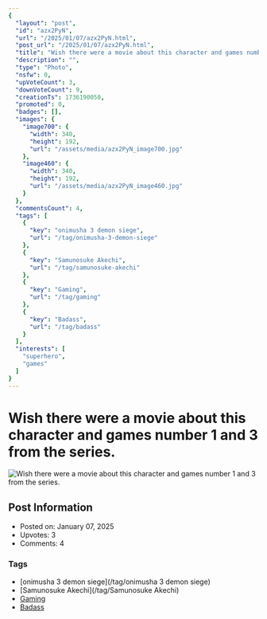```yaml
---
{
  "layout": "post",
  "id": "azx2PyN",
  "url": "/2025/01/07/azx2PyN.html",
  "post_url": "/2025/01/07/azx2PyN.html",
  "title": "Wish there were a movie about this character and games number 1 and 3 from the series.",
  "description": "",
  "type": "Photo",
  "nsfw": 0,
  "upVoteCount": 3,
  "downVoteCount": 9,
  "creationTs": 1736190050,
  "promoted": 0,
  "badges": [],
  "images": {
    "image700": {
      "width": 340,
      "height": 192,
      "url": "/assets/media/azx2PyN_image700.jpg"
    },
    "image460": {
      "width": 340,
      "height": 192,
      "url": "/assets/media/azx2PyN_image460.jpg"
    }
  },
  "commentsCount": 4,
  "tags": [
    {
      "key": "onimusha 3 demon siege",
      "url": "/tag/onimusha-3-demon-siege"
    },
    {
      "key": "Samunosuke Akechi",
      "url": "/tag/samunosuke-akechi"
    },
    {
      "key": "Gaming",
      "url": "/tag/gaming"
    },
    {
      "key": "Badass",
      "url": "/tag/badass"
    }
  ],
  "interests": [
    "superhero",
    "games"
  ]
}
---
```


# Wish there were a movie about this character and games number 1 and 3 from the series.

![Wish there were a movie about this character and games number 1 and 3 from the series.](/assets/media/azx2PyN_image700.jpg)

## Post Information

- Posted on: January 07, 2025
- Upvotes: 3
- Comments: 4

### Tags

- [onimusha 3 demon siege](/tag/onimusha 3 demon siege)
- [Samunosuke Akechi](/tag/Samunosuke Akechi)
- [Gaming](/tag/Gaming)
- [Badass](/tag/Badass)
